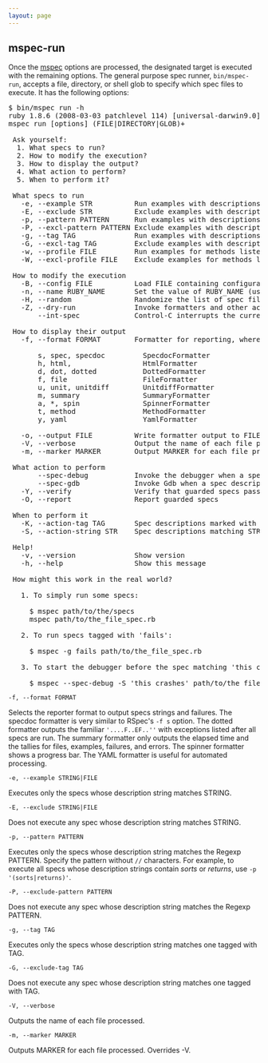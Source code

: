```yaml
---
layout: page
---
```


## mspec-run

Once the [mspec](/mspec/) options are processed, the designated target is executed with the remaining options. The general purpose spec runner, `bin/mspec-run`, accepts a file, directory, or shell glob to specify which spec files to execute. It has the following options:

<pre>
$ bin/mspec run -h
ruby 1.8.6 (2008-03-03 patchlevel 114) [universal-darwin9.0]
mspec run [options] (FILE|DIRECTORY|GLOB)+

 Ask yourself:
  1. What specs to run?
  2. How to modify the execution?
  3. How to display the output?
  4. What action to perform?
  5. When to perform it?

 What specs to run
   -e, --example STR          Run examples with descriptions matching STR
   -E, --exclude STR          Exclude examples with descriptions matching STR
   -p, --pattern PATTERN      Run examples with descriptions matching PATTERN
   -P, --excl-pattern PATTERN Exclude examples with descriptions matching PATTERN
   -g, --tag TAG              Run examples with descriptions matching ones tagged with TAG
   -G, --excl-tag TAG         Exclude examples with descriptions matching ones tagged with TAG
   -w, --profile FILE         Run examples for methods listed in the profile FILE
   -W, --excl-profile FILE    Exclude examples for methods listed in the profile FILE

 How to modify the execution
   -B, --config FILE          Load FILE containing configuration options
   -n, --name RUBY_NAME       Set the value of RUBY_NAME (used to determine the implementation)
   -H, --random               Randomize the list of spec files
   -Z, --dry-run              Invoke formatters and other actions, but don't execute the specs
       --int-spec             Control-C interrupts the current spec only

 How to display their output
   -f, --format FORMAT        Formatter for reporting, where FORMAT is one of:

       s, spec, specdoc         SpecdocFormatter
       h, html,                 HtmlFormatter
       d, dot, dotted           DottedFormatter
       f, file                  FileFormatter
       u, unit, unitdiff        UnitdiffFormatter
       m, summary               SummaryFormatter
       a, *, spin               SpinnerFormatter
       t, method                MethodFormatter
       y, yaml                  YamlFormatter

   -o, --output FILE          Write formatter output to FILE
   -V, --verbose              Output the name of each file processed
   -m, --marker MARKER        Output MARKER for each file processed

 What action to perform
       --spec-debug           Invoke the debugger when a spec description matches (see -K, -S)
       --spec-gdb             Invoke Gdb when a spec description matches (see -K, -S)
   -Y, --verify               Verify that guarded specs pass and fail as expected
   -O, --report               Report guarded specs

 When to perform it
   -K, --action-tag TAG       Spec descriptions marked with TAG will trigger the specified action
   -S, --action-string STR    Spec descriptions matching STR will trigger the specified action

 Help!
   -v, --version              Show version
   -h, --help                 Show this message

 How might this work in the real world?

   1. To simply run some specs:

     $ mspec path/to/the/specs
     mspec path/to/the_file_spec.rb

   2. To run specs tagged with 'fails':

     $ mspec -g fails path/to/the_file_spec.rb

   3. To start the debugger before the spec matching 'this crashes':

     $ mspec --spec-debug -S 'this crashes' path/to/the_file_spec.rb
</pre>

<code>-f, --format FORMAT</code>

Selects the reporter format to output specs strings and failures. The specdoc formatter is very similar to RSpec's <code>-f s</code> option. The dotted formatter outputs the familiar <code>'....F..EF..''</code> with exceptions listed after all specs are run. The summary formatter only outputs the elapsed time and the tallies for files, examples, failures, and errors. The spinner formatter shows a progress bar. The YAML formatter is useful for automated processing.

<code>-e, --example STRING|FILE</code>

Executes only the specs whose description string matches STRING.

<code>-E, --exclude STRING|FILE</code>

Does not execute any spec whose description string matches STRING.

<code>-p, --pattern PATTERN</code>

Executes only the specs whose description string matches the Regexp PATTERN. Specify the pattern without `//` characters. For example, to execute all specs whose description strings contain _sorts_ or _returns_, use <code>-p '(sorts|returns)'</code>.

<code>-P, --exclude-pattern PATTERN</code>

Does not execute any spec whose description string matches the Regexp PATTERN.

<code>-g, --tag TAG</code>

Executes only the specs whose description string matches one tagged with TAG.

<code>-G, --exclude-tag TAG</code>

Does not execute any spec whose description string matches one tagged with TAG.

<code>-V, --verbose</code>

Outputs the name of each file processed.

<code>-m, --marker MARKER</code>

Outputs MARKER for each file processed. Overrides -V.

